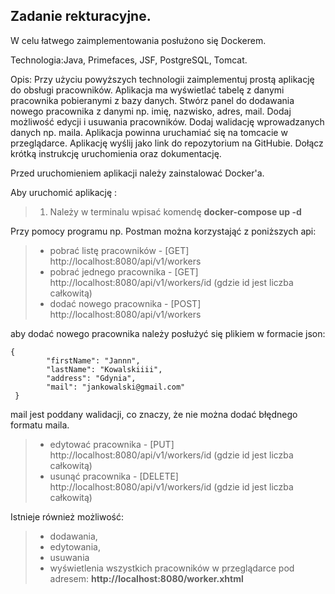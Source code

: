 ## Zadanie rekturacyjne.

W celu łatwego zaimplementowania posłużono się Dockerem.

Technologia:Java, Primefaces, JSF, PostgreSQL, Tomcat.


Opis: Przy użyciu powyższych technologii zaimplementuj prostą aplikację do obsługi pracowników. Aplikacja ma wyświetlać tabelę z danymi pracownika pobieranymi z bazy danych. Stwórz panel do dodawania nowego pracownika z danymi np. imię, nazwisko, adres, mail. Dodaj możliwość edycji i usuwania pracowników. Dodaj walidację wprowadzanych danych np. maila. Aplikacja powinna uruchamiać się na tomcacie w przeglądarce. Aplikację wyślij jako link do repozytorium na GitHubie. Dołącz krótką instrukcję uruchomienia oraz dokumentację.

Przed uruchomieniem aplikacji należy zainstalować Docker'a. 

Aby uruchomić aplikację :
> 1. Należy w terminalu wpisać komendę **docker-compose up -d**

Przy pomocy programu np. Postman można korzystająć z poniższych api:
> * pobrać listę pracowników - [GET] http://localhost:8080/api/v1/workers
> * pobrać jednego pracownika - [GET] http://localhost:8080/api/v1/workers/id   (gdzie id jest liczba całkowitą)
> * dodać nowego pracownika - [POST] http://localhost:8080/api/v1/workers

aby dodać nowego pracownika należy posłużyć się plikiem w formacie json:
```
{
        "firstName": "Jannn",
        "lastName": "Kowalskiiii",
        "address": "Gdynia",
        "mail": "jankowalski@gmail.com"
 }
 ```

 mail jest poddany walidacji, co znaczy, że nie można dodać błędnego formatu maila.
> * edytować pracownika - [PUT] http://localhost:8080/api/v1/workers/id   (gdzie id jest liczba całkowitą)
> * usunąć pracownika - [DELETE] http://localhost:8080/api/v1/workers/id  (gdzie id jest liczba całkowitą)


Istnieje również możliwość:
> * dodawania,
> * edytowania,
> * usuwania
> * wyświetlenia wszystkich pracowników w przeglądarce pod adresem:
> **http://localhost:8080/worker.xhtml**


